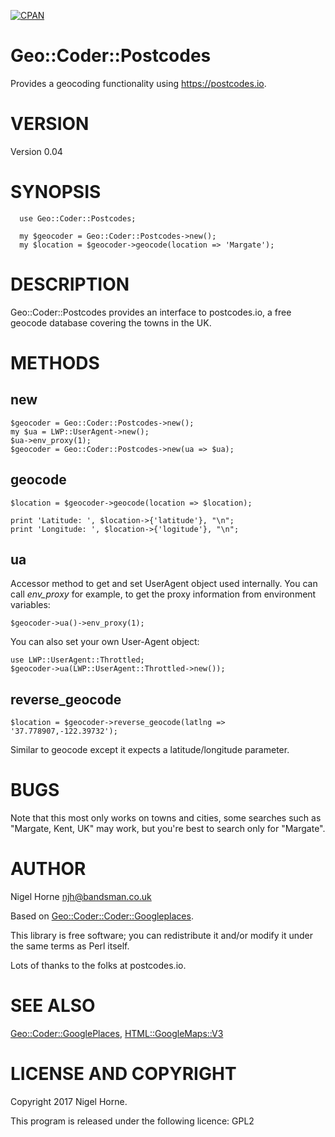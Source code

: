 [![CPAN](https://img.shields.io/cpan/v/Geo-Coder-Postcodes.svg)](http://search.cpan.org/~nhorne/Geo-Coder-Postcodes/)

# Geo::Coder::Postcodes

Provides a geocoding functionality using https://postcodes.io.

# VERSION

Version 0.04

# SYNOPSIS

      use Geo::Coder::Postcodes;

      my $geocoder = Geo::Coder::Postcodes->new();
      my $location = $geocoder->geocode(location => 'Margate');

# DESCRIPTION

Geo::Coder::Postcodes provides an interface to postcodes.io,
a free geocode database covering the towns in the UK.

# METHODS

## new

    $geocoder = Geo::Coder::Postcodes->new();
    my $ua = LWP::UserAgent->new();
    $ua->env_proxy(1);
    $geocoder = Geo::Coder::Postcodes->new(ua => $ua);

## geocode

    $location = $geocoder->geocode(location => $location);

    print 'Latitude: ', $location->{'latitude'}, "\n";
    print 'Longitude: ', $location->{'logitude'}, "\n";

## ua

Accessor method to get and set UserAgent object used internally. You
can call _env\_proxy_ for example, to get the proxy information from
environment variables:

    $geocoder->ua()->env_proxy(1);

You can also set your own User-Agent object:

    use LWP::UserAgent::Throttled;
    $geocoder->ua(LWP::UserAgent::Throttled->new());

## reverse\_geocode

    $location = $geocoder->reverse_geocode(latlng => '37.778907,-122.39732');

Similar to geocode except it expects a latitude/longitude parameter.

# BUGS

Note that this most only works on towns and cities, some searches such as "Margate, Kent, UK"
may work, but you're best to search only for "Margate".

# AUTHOR

Nigel Horne <njh@bandsman.co.uk>

Based on [Geo::Coder::Coder::Googleplaces](https://metacpan.org/pod/Geo::Coder::Coder::Googleplaces).

This library is free software; you can redistribute it and/or modify
it under the same terms as Perl itself.

Lots of thanks to the folks at postcodes.io.

# SEE ALSO

[Geo::Coder::GooglePlaces](https://metacpan.org/pod/Geo::Coder::GooglePlaces), [HTML::GoogleMaps::V3](https://metacpan.org/pod/HTML::GoogleMaps::V3)

# LICENSE AND COPYRIGHT

Copyright 2017 Nigel Horne.

This program is released under the following licence: GPL2
